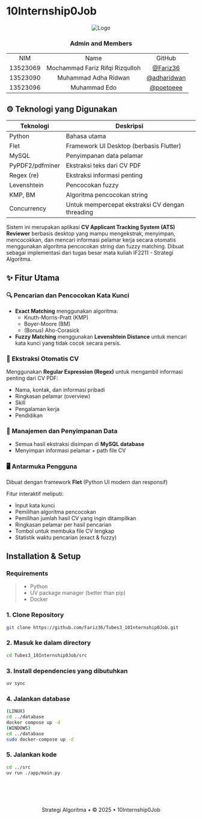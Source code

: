 # 10Internship0Job

<div align="center">
  <img src="https://i.pinimg.com/originals/5b/cf/1b/5bcf1b220433136ccedff7dffc683c29.gif" alt="Logo" />
</div>

 <div align="center" id="contributor">
   <strong>
     <h3> Admin and Members </h3>
     <table align="center">
       <tr align="center">
         <td>NIM</td>
         <td>Name</td>
         <td>GitHub</td>
       </tr>
       <tr align="center">
         <td>13523069</td>
         <td>Mochammad Fariz Rifqi Rizqulloh</td>
         <td><a href="https://github.com/countz-zero">@Fariz36</a></td>
       </tr>
       <tr align="center">
         <td>13523090</td>
         <td>Muhammad Adha Ridwan</td>
         <td><a href="https://github.com/Fariz36">@adharidwan</a></td>
       </tr>
       <tr align="center">
         <td>13523096</td>
         <td>Muhammad Edo</td>
         <td><a href="https://github.com/Nayekah">@poetoeee</a></td>
       </tr>
     </table>
   </strong>
 </div>

 ## ⚙️ Teknologi yang Digunakan
<div align="center">
  
| Teknologi        | Deskripsi                                       |
|------------------|-------------------------------------------------|
| Python           | Bahasa utama                                    |
| Flet             | Framework UI Desktop (berbasis Flutter)         |
| MySQL            | Penyimpanan data pelamar                        |
| PyPDF2/pdfminer  | Ekstraksi teks dari CV PDF                      |
| Regex (re)       | Ekstraksi informasi penting                     |
| Levenshtein      | Pencocokan fuzzy                                |
| KMP, BM          | Algoritma pencocokan string                     |
| Concurrency      | Untuk mempercepat ekstraksi CV dengan threading |

</div>

Sistem ini merupakan aplikasi **CV Applicant Tracking System (ATS) Reviewer** berbasis desktop yang mampu mengekstrak, menyimpan, mencocokkan, dan mencari informasi pelamar kerja secara otomatis menggunakan algoritma pencocokan string dan fuzzy matching. Dibuat sebagai implementasi dari tugas besar mata kuliah IF2211 - Strategi Algoritma.

## ✨ Fitur Utama

### 🔍 Pencarian dan Pencocokan Kata Kunci
- **Exact Matching** menggunakan algoritma:
  - Knuth-Morris-Pratt (KMP)
  - Boyer-Moore (BM)
  - (Bonus) Aho-Corasick
- **Fuzzy Matching** menggunakan **Levenshtein Distance** untuk mencari kata kunci yang tidak cocok secara persis.

### 📄 Ekstraksi Otomatis CV
Menggunakan **Regular Expression (Regex)** untuk mengambil informasi penting dari CV PDF:
- Nama, kontak, dan informasi pribadi
- Ringkasan pelamar (overview)
- Skill
- Pengalaman kerja
- Pendidikan

### 📁 Manajemen dan Penyimpanan Data
- Semua hasil ekstraksi disimpan di **MySQL database**
- Menyimpan informasi pelamar + path file CV

### 🖥️ Antarmuka Pengguna
Dibuat dengan framework **Flet** (Python UI modern dan responsif)

Fitur interaktif meliputi:
- Input kata kunci
- Pemilihan algoritma pencocokan
- Pemilihan jumlah hasil CV yang ingin ditampilkan
- Ringkasan pelamar per hasil pencarian
- Tombol untuk membuka file CV lengkap
- Statistik waktu pencarian (exact & fuzzy)

## Installation & Setup
 
### Requirements
 > - Python
 > - UV package manager (better than pip)
 > - Docker

### 1. Clone Repository
```bash
git clone https://github.com/Fariz36/Tubes3_10Internship0Job.git
```
### 2. Masuk ke dalam directory
```bash
cd Tubes3_10Internship0Job/src
```
### 3. Install dependencies yang dibutuhkan
```bash
uv sync
```

### 4. Jalankan database
```bash
(LINUX)
cd ../database
docker compose up -d
(WINDOWS)
cd ../database
sudo docker-compose up -d
```

### 5. Jalankan kode
```bash
cd ../src
uv run ./app/main.py
```


 <br/>
 <br/>
 <br/>
 <br/>
 
 <div align="center">
 Strategi Algoritma • © 2025 • 10Internship0Job
 </div>
